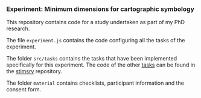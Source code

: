 ### Experiment: Minimum dimensions for cartographic symbology

This repository contains code for a study undertaken as part of my PhD research.

The file `experiment.js` contains the code configuring all the tasks of the experiment.

The folder `src/tasks` contains the tasks that have been implemented specifically for this experiment. The code of the other [tasks](https://github.com/floledermann/stimsrv/tree/main/src/task) can be found in the [stimsrv](https://github.com/floledermann/stimsrv) repository.

The folder `material` contains checklists, participant information and the consent form.
